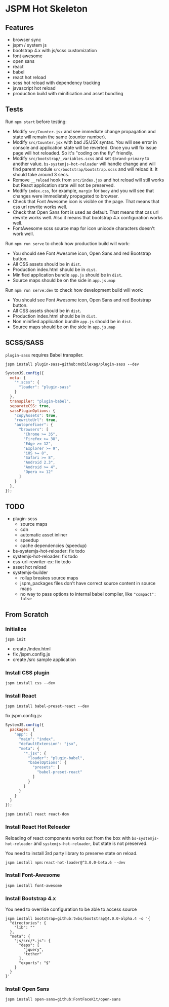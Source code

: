 # JSPM Hot Skeleton #

## Features ##

- browser sync
- jspm / system js
- bootstrap 4.x with js/scss customization
- font awesome
- open sans
- react
- babel
- react hot reload
- scss hot reload with dependency tracking
- javascript hot reload
- production build with minification and asset bundling

## Tests ##

Run `npm start` before testing:

- Modify `src/Counter.jsx` and see immediate change propagation and state will
  remain the same (counter number).
- Modify `src/Counter.jsx` with bad JS/JSX syntax. You will see error in console
  and application state will be reverted. Once you will fix issue page will hot
  reloaded. So it's "coding on the fly" friendly.
- Modify `src/bootstrap/_variables.scss` and set `$brand-primary` to another
  value. `bs-systemjs-hot-reloader` will handle change and will find parent
  module `src/bootstrap/bootstrap.scss` and will reload it. It should take
  around 3 secs.
- Remove `__reload` hook from `src/index.jsx` and hot reload will still works
  but React application state will not be preserved.
- Modify `index.css`, for example, `margin` for `body` and you will see that
  changes were immediately propagated to browser.
- Check that Font Awesome icon is visible on the page. That means that css url
  rewrite works well.
- Check that Open Sans font is used as default. That means that css url
  rewrite works well. Also it means that bootstrap 4.x configuration works well.
- FontAwesome scss source map for icon unicode characters doesn't work well.

Run `npm run serve` to check how production build will work:

- You should see Font Awesome icon, Open Sans and red Bootstrap button.
- All CSS assets should be in `dist`.
- Production index.html should be in `dist`.
- Minified application bundle `app.js` should be in `dist`.
- Source maps should be on the side in `app.js.map`

Run `npm run serve:dev` to check how development build will work:

- You should see Font Awesome icon, Open Sans and red Bootstrap button.
- All CSS assets should be in `dist`.
- Production index.html should be in `dist`.
- Non minified application bundle `app.js` should be in `dist`.
- Source maps should be on the side in `app.js.map`

## SCSS/SASS ##

`plugin-sass` requires Babel transpiler.

```shell
jspm install plugin-sass=github:mobilexag/plugin-sass --dev
```

```javascript
SystemJS.config({
  meta: {
    "*.scss": {
      "loader": "plugin-sass"
    }
  },
  transpiler: "plugin-babel",
  separateCSS: true,
  sassPluginOptions: {
    "copyAssets": true,
    "rewriteUrl": true,
    "autoprefixer": {
      "browsers": [
        "Chrome >= 35",
        "Firefox >= 38",
        "Edge >= 12",
        "Explorer >= 9",
        "iOS >= 8",
        "Safari >= 8",
        "Android 2.3",
        "Android >= 4",
        "Opera >= 12"
      ]
    }
  },
});
```

## TODO ##

- plugin-scss
  - source maps
  - cdn
  - automatic asset inliner
  - speedup
  - cache dependencies (speedup)
- bs-systemjs-hot-reloader: fix todo
- systemjs-hot-reloader: fix todo
- css-url-rewriter-ex: fix todo
- asset hot reload
- systemjs-builder
  - rollup breakes source maps
  - jspm_packages files don't have correct source content in source maps
  - no way to pass options to internal babel compiler, like `"compact": false`

## From Scratch ##

### Initialize ###

```shell
jspm init
```

- create /index.html
- fix /jspm.config.js
- create /src sample application

### Install CSS plugin ###

```shell
jspm install css --dev
```

### Install React ###

```shell
jspm install babel-preset-react --dev
```

fix jspm.config.js:

```javascript
SystemJS.config({
  packages: {
    "app": {
      "main": "index",
      "defaultExtension": "jsx",
      "meta": {
        "*.jsx": {
          "loader": "plugin-babel",
          "babelOptions": {
            "presets": [
              "babel-preset-react"
            ]
          }
        }
      }
    }
  }
});
```

```shell
jspm install react react-dom
```

### Install React Hot Reloader ###

Reloading of react components works out from the box with `bs-systemjs-hot-reloader`
and `systemjs-hot-reloader`, but state is not preserved.

You need to install 3rd party library to preserve state on reload.

```shell
jspm install npm:react-hot-loader@^3.0.0-beta.6 --dev
```

### Install Font-Awesome ###

```shell
jspm install font-awesome
```

### Install Bootstrap 4.x ###

You need to override configuration to be able to access source

```shell
jspm install bootstrap=github:twbs/bootstrap@4.0.0-alpha.4 -o '{
  "directories": {
    "lib": ""
  },
  "meta": {
    "js/src/*.js": {
      "deps": [
        "jquery",
        "tether"
      ],
      "exports": "$"
    }
  }
}'
```

### Install Open Sans ###

```shell
jspm install open-sans=github:FontFaceKit/open-sans
```
